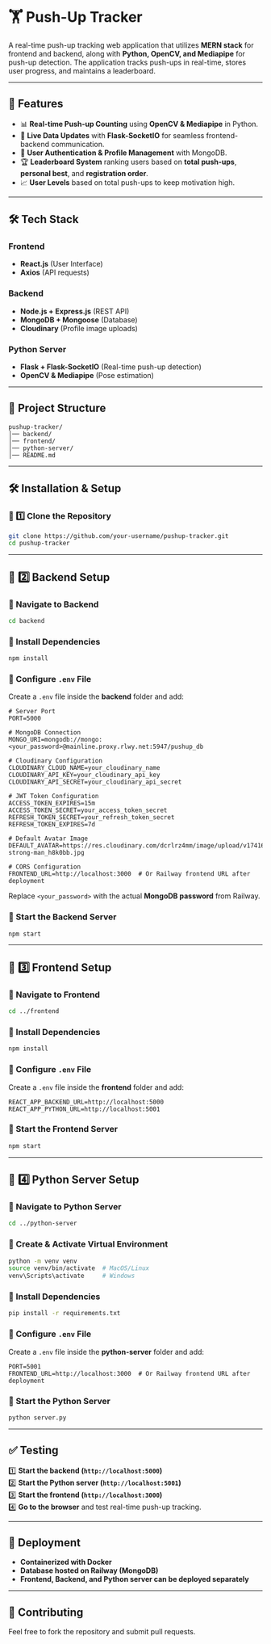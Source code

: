 # 🏋️ Push-Up Tracker  

A real-time push-up tracking web application that utilizes **MERN stack** for frontend and backend, along with **Python, OpenCV, and Mediapipe** for push-up detection. The application tracks push-ups in real-time, stores user progress, and maintains a leaderboard.  

---  

## **🚀 Features**  
- 📊 **Real-time Push-up Counting** using **OpenCV & Mediapipe** in Python.  
- 🔄 **Live Data Updates** with **Flask-SocketIO** for seamless frontend-backend communication.  
- 🔐 **User Authentication & Profile Management** with MongoDB.  
- 🏆 **Leaderboard System** ranking users based on **total push-ups**, **personal best**, and **registration order**.  
- 📈 **User Levels** based on total push-ups to keep motivation high.  

---  

## **🛠️ Tech Stack**  
### **Frontend**  
- **React.js** (User Interface)  
- **Axios** (API requests)  

### **Backend**  
- **Node.js + Express.js** (REST API)  
- **MongoDB + Mongoose** (Database)  
- **Cloudinary** (Profile image uploads)  

### **Python Server**  
- **Flask + Flask-SocketIO** (Real-time push-up detection)  
- **OpenCV & Mediapipe** (Pose estimation)  

---  

## **📂 Project Structure**  
```
pushup-tracker/  
│── backend/  
│── frontend/  
│── python-server/  
│── README.md  
```  

---  

## **🛠️ Installation & Setup**  

### **🔹 1️⃣ Clone the Repository**  
```sh
git clone https://github.com/your-username/pushup-tracker.git  
cd pushup-tracker  
```  

---  

## **🔹 2️⃣ Backend Setup**  

### **📌 Navigate to Backend**  
```sh
cd backend  
```  

### **📌 Install Dependencies**  
```sh
npm install  
```  

### **📌 Configure `.env` File**  
Create a `.env` file inside the **backend** folder and add:  
```env
# Server Port  
PORT=5000  

# MongoDB Connection  
MONGO_URI=mongodb://mongo:<your_password>@mainline.proxy.rlwy.net:5947/pushup_db  

# Cloudinary Configuration  
CLOUDINARY_CLOUD_NAME=your_cloudinary_name  
CLOUDINARY_API_KEY=your_cloudinary_api_key  
CLOUDINARY_API_SECRET=your_cloudinary_api_secret  

# JWT Token Configuration  
ACCESS_TOKEN_EXPIRES=15m  
ACCESS_TOKEN_SECRET=your_access_token_secret  
REFRESH_TOKEN_SECRET=your_refresh_token_secret  
REFRESH_TOKEN_EXPIRES=7d  

# Default Avatar Image  
DEFAULT_AVATAR=https://res.cloudinary.com/dcrlrz4mm/image/upload/v1741676564/young-strong-man_h8k0bb.jpg  

# CORS Configuration  
FRONTEND_URL=http://localhost:3000  # Or Railway frontend URL after deployment  
```  
Replace `<your_password>` with the actual **MongoDB password** from Railway.  

### **📌 Start the Backend Server**  
```sh
npm start  
```  

---  

## **🔹 3️⃣ Frontend Setup**  

### **📌 Navigate to Frontend**  
```sh
cd ../frontend  
```  

### **📌 Install Dependencies**  
```sh
npm install  
```  

### **📌 Configure `.env` File**  
Create a `.env` file inside the **frontend** folder and add:  
```env
REACT_APP_BACKEND_URL=http://localhost:5000  
REACT_APP_PYTHON_URL=http://localhost:5001  
```  

### **📌 Start the Frontend Server**  
```sh
npm start  
```  

---  

## **🔹 4️⃣ Python Server Setup**  

### **📌 Navigate to Python Server**  
```sh
cd ../python-server  
```  

### **📌 Create & Activate Virtual Environment**  
```sh
python -m venv venv  
source venv/bin/activate  # MacOS/Linux  
venv\Scripts\activate     # Windows  
```  

### **📌 Install Dependencies**  
```sh
pip install -r requirements.txt  
```  

### **📌 Configure `.env` File**  
Create a `.env` file inside the **python-server** folder and add:  
```env
PORT=5001  
FRONTEND_URL=http://localhost:3000  # Or Railway frontend URL after deployment  
```  

### **📌 Start the Python Server**  
```sh
python server.py  
```  

---  

## **✅ Testing**  
1️⃣ **Start the backend (`http://localhost:5000`)**  
2️⃣ **Start the Python server (`http://localhost:5001`)**  
3️⃣ **Start the frontend (`http://localhost:3000`)**  
4️⃣ **Go to the browser** and test real-time push-up tracking.  

---  

## **🚀 Deployment**  
- **Containerized with Docker**  
- **Database hosted on Railway (MongoDB)**  
- **Frontend, Backend, and Python server can be deployed separately**  

---  

## **📌 Contributing**  
Feel free to fork the repository and submit pull requests.  